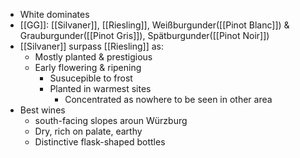 + White dominates
+ [[GG]]: [[Silvaner]], [[Riesling]], Weißburgunder([[Pinot Blanc]]) & Grauburgunder([[Pinot Gris]]), Spätburgunder([[Pinot Noir]])
+ [[Silvaner]] surpass [[Riesling]] as:
	+ Mostly planted & prestigious
	+ Early flowering & ripening
		+ Susucepible to frost
		+ Planted in warmest sites
			+ Concentrated as nowhere to be seen in other area
+ Best wines
	+ south-facing slopes aroun Würzburg
	+ Dry, rich on palate, earthy 
	+ Distinctive flask-shaped bottles